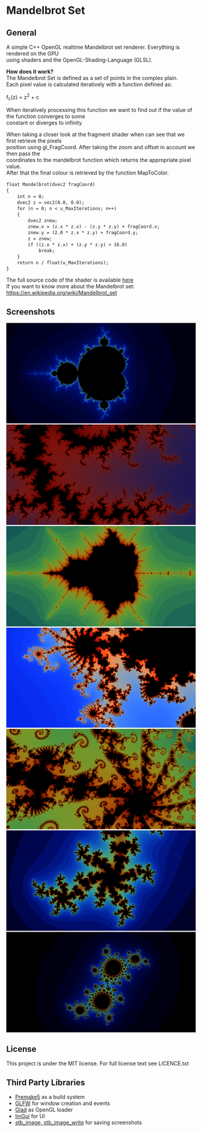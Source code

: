# Mandelbrot Set
## General

A simple C++ OpenGL realtime Mandelbrot set renderer. Everything is rendered on the GPU <br> 
using shaders and the OpenGL-Shading-Language (GLSL).

<b> How does it work?</b> <br>
The Mandelbrot Set is defined as a set of points in the complex plain. <br>
Each pixel value is calculated iteratively with a function defined as:

f<sub>c</sub>(z) = z<sup>2</sup> + c

When iteratively processing this function we want to find out if the value of the function converges to some <br> constant or diverges to infinity

When taking a closer look at the fragment shader when can see that we first retrieve the pixels<br> position using gl_FragCoord. After taking the zoom and offset in account we then pass the <br>
coordinates to the mandelbrot function which returns the appropriate pixel value. <br>
After that the final colour is retrieved by the function MapToColor.

```
float Mandelbrot(dvec2 fragCoord)
{
	int n = 0;
	dvec2 z = vec2(0.0, 0.0);
	for (n = 0; n < u_MaxIterations; n++)
	{
		dvec2 znew;
		znew.x = (z.x * z.x) - (z.y * z.y) + fragCoord.x;
		znew.y = (2.0 * z.x * z.y) + fragCoord.y;
		z = znew;
		if ((z.x * z.x) + (z.y * z.y) > 16.0)
			break;
	}
	return n / float(u_MaxIterations);
}
```
The full source code of the shader is available [here](/MandelbrotSet/Shaders/Mandelbrot.glsl)<br>
If you want to know more about the Mandelbrot set: https://en.wikipedia.org/wiki/Mandelbrot_set


## Screenshots

![Screenshot1](/MandelbrotSet/Screenshot1.png?raw=true) <br>
![Screenshot2](/MandelbrotSet/Screenshot2.png?raw=true) <br>
![Screenshot3](/MandelbrotSet/Screenshot3.png?raw=true) <br>
![Screenshot4](/MandelbrotSet/Screenshot4.png?raw=true) <br>
![Screenshot5](/MandelbrotSet/Screenshot5.png?raw=true) <br>
![Screenshot6](/MandelbrotSet/Screenshot6.png?raw=true) <br>
![Screenshot7](/MandelbrotSet/Screenshot7.png?raw=true) <br>


## License
This project is under the MIT license. For full license text see LICENCE.txt

    
## Third Party Libraries
* [Premake5](https://premake.github.io/) as a build system
* [GLFW](https://www.glfw.org/) for window creation and events
* [Glad](https://glad.dav1d.de/) as OpenGL loader
* [ImGui](https://github.com/ocornut/imgui) for UI
* [stb_image, stb_image_write](https://github.com/nothings/stb) for saving screenshots
